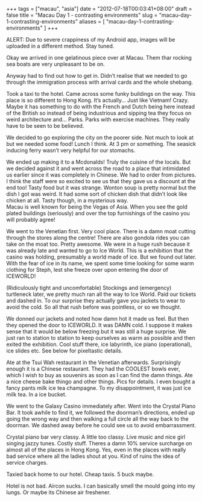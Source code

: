 +++
tags = ["macau", "asia"]
date = "2012-07-18T00:03:41+08:00"
draft = false
title = "Macau Day 1 - contrasting environments"
slug = "macau-day-1-contrasting-environments"
aliases = [
	"macau-day-1-contrasting-environments"
]
+++

ALERT: Due to severe crappiness of my Android app, images will be uploaded in a different method. Stay tuned.

Okay we arrived in one gelatinous piece over at Macau. Them thar rocking sea boats are very unpleasant to be on.

Anyway had to find out how to get in. Didn’t realise that we needed to go through the immigration process with arrival cards and the whole shebang.

Took a taxi to the hotel. Came across some funky buildings on the way. This place is so different to Hong Kong. It’s actually… Just like Vietnam! Crazy. Maybe it has something to do with the French and Dutch being here instead of the British so instead of being industrious and sipping tea they focus on weird architecture and… Parks. Parks with exercise machines. They really have to be seen to be believed.

We decided to go exploring the city on the poorer side. Not much to look at but we needed some food! Lunch I think. At 3 pm or something. The seasick inducing ferry wasn’t very helpful for our stomachs.

We ended up making it to a Mcdonalds! Truly the cuisine of the locals. But we decided against it and went across the road to a place that intimidated us earlier since it was completely in Chinese. We had to order from pictures. I think the staff were so excited to see us that they gave us a discount at the end too! Tasty food but it was strange. Wonton soup is pretty normal but the dish I got was weird. It had some sort of chicken dish that didn’t look like chicken at all. Tasty though, in a mysterious way.  
 Macau is well known for being the Vegas of Asia. When you see the gold plated buildings (seriously) and over the top furnishings of the casino you will probably agree!

We went to the Venetian first. Very cool place. There is a damn moat cutting through the stores along the centre! There are also gondola rides you can take on the moat too. Pretty awesome. We were in a huge rush because it was already late and wanted to go to Ice World. This is a exhibition that the casino was holding, presumably a world made of ice. But we found out later. With the fear of ice in its name, we spent some time looking for some warm clothing for Steph, lest she freeze over upon entering the door of ICEWORLD!

(Ridiculously tight and uncomfortable) Stockings and (emergency) turtleneck later, we pretty much ran all the way to Ice World. Paid our tickets and dashed in. To our surprise they actually gave you jackets to wear to avoid the cold. So all that rush before was pointless, or so we thought.

We donned our jackets and noted how damn hot it made us feel. But then they opened the door to ICEWORLD. It was DAMN cold. I suppose it makes sense that it would be below freezing but it was still a huge surprise. We just ran to station to station to keep ourselves as warm as possible and then exited the exhibition. Cool stuff there, ice labyrinth, ice piano (operational), ice slides etc. See below for pixeltastic details.

Ate at the Tsui Wah restaurant in the Venetian afterwards. Surprisingly enough it is a Chinese restaurant. They had the COOLEST bowls ever, which I wish to buy as souvenirs as soon as I can find the damn things. Ate a nice cheese bake thingo and other things. Pics for details. I even bought a fancy pants milk ice tea champagne. To my disappointment, it was just ice milk tea. In a ice bucket.

We went to the Galaxy Casino immediately after. Went into the Crystal Piano Bar. It took awhile to find it, we followed the doorman’s directions, ended up going the wrong way and then walking a full circle all the way back to the doorman. We dashed away before he could see us to avoid embarrassment.

Crystal piano bar very classy. A little too classy. Live music and nice girl singing jazzy tunes. Costly stuff. Theres a damn 10% service surcharge on almost all of the places in Hong Kong. Yes, even in the places with really bad service where all the ladies shout at you. Kind of ruins the idea of service charges.

Taxied back home to our hotel. Cheap taxis. 5 buck maybe.

Hotel is not bad. Aircon sucks. I can basically smell the mould going into my lungs. Or maybe its Chinese air freshener.


